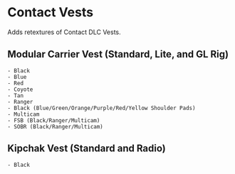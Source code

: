 # Contact Vests
Adds retextures of Contact DLC Vests.

## Modular Carrier Vest (Standard, Lite, and GL Rig)
	- Black
	- Blue
	- Red
	- Coyote
	- Tan
	- Ranger
	- Black (Blue/Green/Orange/Purple/Red/Yellow Shoulder Pads)
	- Multicam
	- FSB (Black/Ranger/Multicam)
	- SOBR (Black/Ranger/Multicam)
	
## Kipchak Vest (Standard and Radio)
	- Black
	
	
	
